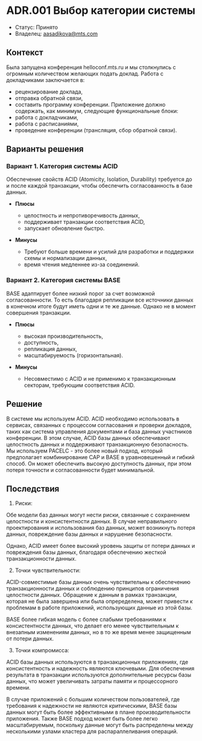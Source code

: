# ADR.001 Выбор категории системы
<!-- Название ADR состоит из [ADR.###] [Коротко суть принятого решения] -->

* Статус: Принято
* Владелец: aasadikova@mts.com

## Контекст
<!-- Описание проблемы, требующей решения, причин, побудивших принять решение, ограничений, действовавших на момент принятия решения -->

Была запущена конференция helloconf.mts.ru и мы столкнулись с огромным количеством желающих подать доклад. Работа с докладчиками заключается в: 
- рецензирование доклада,
- отправка обратной связи,
- составить программу конференции.
Приложение должно содержать, как минимум, следующие функциональные блоки:
- работа с докладчиками,
- работа с расписаниями,
- проведение конференции (трансляция, сбор обратной связи).

## Варианты решения
<!-- Описание рассмотренных вариантов c их плюсами и минусами -->

### Вариант 1. Категория системы ACID
<!-- Описание варианта 1 -->
Обеспечение свойств ACID (Atomicity, Isolation, Durability) требуется до и после каждой транзакции, чтобы обеспечить согласованность в базе данных. 
* **Плюсы**
  * целостность и непротиворечивость данных,
  * поддерживает транзакции соответствия ACID,
  * запускает обновление быстро.
  
* **Минусы**
  * Требуют больше времени и усилий для разработки и поддержки схемы и нормализации данных,
  * время чтения медленнее из-за соединений.


### Вариант 2. Категория системы BASE
<!-- Описание варианта 2 -->
BASE адаптирует более низкий порог за счет возможной согласованности. То есть благодаря репликации все источники данных в конечном итоге будут иметь одни и те же данные. Однако не в момент совершения транзакции. 
* **Плюсы**
  * высокая производительность, 
  * доступность, 
  * репликация данных,
  * масштабируемость (горизонтальная).
  
* **Минусы**
  * Несовместимо с ACID и не применимо к транзакционным секторам, требующим соответствия ACID.

## Решение
<!-- Описание выбранного решения. Решение должно быть сформулировано чётко ("Мы используем...", "Мы не используем", а не "Желательно.." или "Предлагается..."). 
Должна быть понятна связь между решением и проблемой, почему выбрали именно это решение из вариантов -->
В системе мы используем ACID. ACID необходимо использовать в сервисах, связанных с процессом согласования и проверки докладов, таких как система управления документами и база данных участников конференции. В этом случае, ACID базы данных обеспечивают целостность данных и поддерживают транзакционную безопасность.
Мы используем PACELC - это более новый подход, который предполагает комбинирование CAP и BASE в уравновешенный и гибкий способ. Он может обеспечить высокую доступность данных, при этом потеря точности и согласованности будет минимальной.

## Последствия
<!-- Положительные и отрицательные последствия (trade-offs). Арх. решения, которые потребуется принять как следствие принятого решения. Если решение содержит риски, то описано, как с ними планируют поступить (за счет чего снижать, почему принять). -->
1. Риски:

Обе модели баз данных могут нести риски, связанные с сохранением целостности и консистентности данных. В случае неправильного проектирования и использования баз данных, может возникнуть потеря данных, повреждение базы данных и нарушение безопасности.

Однако, ACID имеет более высокий уровень защиты от потери данных и повреждения базы данных, благодаря обеспечению жесткой транзакционности данных.

2. Точки чувствительности:

ACID-совместимые базы данных очень чувствительны к обеспечению транзакционности данных и соблюдению принципов ограничения целостности данных. Обращение к данным в рамках транзакции, которая не была завершена или была опреределена, может привести к проблемам в работе приложений, использующих данные из этой базы.

BASE более гибкая модель с более слабыми требованиями к консистентности данных, что делает его менее чувствительным к внезапным изменениям данных, но в то же время менее защищенным от потери данных.

3. Точки компромисса:

ACID базы данных используются в транзакционных приложениях, где консистентность и надежность являются ключевыми. Для обеспечения результата в транзакции используются дополнительные ресурсы базы данных, что может увеличивать затраты памяти и процессорного времени.

В случае приложений с большим количеством пользователей, где требования к надежности не являются критическими, BASE базы данных могут быть более эффективными в плане производительности приложения. Также BASE подход может быть более легко масштабируемым, поскольку данные могут быть распределены между несколькими узлами кластера для распараллеливания операций.